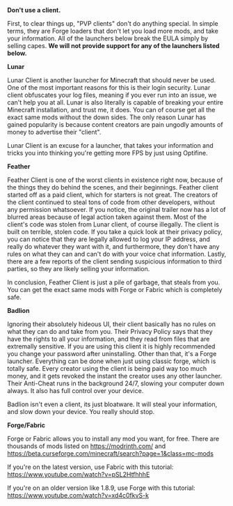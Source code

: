 **Don't use a client.**

First, to clear things up, "PVP clients" don't do anything special. In simple terms, they are Forge loaders that don't let you load more mods, and take your information. All of the launchers below break the EULA simply by selling capes. **We will not provide support for any of the launchers listed below.**


**Lunar**

Lunar Client is another launcher for Minecraft that should never be used. One of the most important reasons for this is their login security. Lunar client obfuscates your log files, meaning if you ever run into an issue, we can't help you at all. Lunar is also literally is capable of breaking your entire Minecraft installation, and trust me, it does. You can of course get all the exact same mods without the down sides. The only reason Lunar has gained popularity is because content creators are pain ungodly amounts of money to advertise their "client".

Lunar Client is an excuse for a launcher, that takes your information and tricks you into thinking you're getting more FPS by just using Optifine.


**Feather**

Feather Client is one of the worst clients in existence right now, because of the things they do behind the scenes, and their beginnings. Feather client started off as a paid client, which for starters is not great. The creators of the client continued to steal tons of code from other developers, without any permission whatsoever. If you notice, the original trailer now has a lot of blurred areas because of legal action taken against them. Most of the client's code was stolen from Lunar client, of course illegally. The client is built on terrible, stolen code. If you take a quick look at their privacy policy, you can notice that they are legally allowed to log your IP address, and really do whatever they want with it, and furthermore, they don't have any rules on what they can and can't do with your voice chat information. Lastly, there are a few reports of the client sending suspicious information to third parties, so they are likely selling your information.

In conclusion, Feather Client is just a pile of garbage, that steals from you. You can get the exact same mods with Forge or Fabric which is completely safe.


**Badlion**

Ignoring their absolutely hideous UI, their client basically has no rules on what they can do and take from you. Their Privacy Policy says that they have the rights to all your information, and they read from files that are extremally sensitive. If you are using this client it is highly recommended you change your password after uninstalling. Other than that, it's a Forge launcher. Everything can be done when just using classic forge, which is totally safe. Every creator using the client is being paid way too much money, and it gets revoked the instant the creator uses any other launcher. Their Anti-Cheat runs in the background 24/7, slowing your computer down always. It also has full control over your device.

Badlion isn't even a client, its just bloatware. It will steal your information, and slow down your device. You really should stop.


**Forge/Fabric**

Forge or Fabric allows you to install any mod you want, for free. There are thousands of mods listed on https://modrinth.com/ and https://beta.curseforge.com/minecraft/search?page=1&class=mc-mods

If you're on the latest version, use Fabric with this tutorial: https://www.youtube.com/watch?v=pSL2HtfhhhE

If you're on an older version like 1.8.9, use Forge with this tutorial: https://www.youtube.com/watch?v=xd4c0fkvS-k

